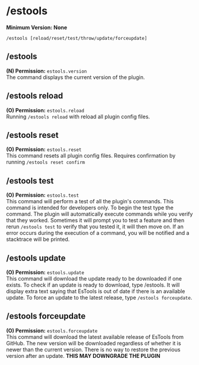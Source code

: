 # /estools

**Minimum Version: None**
```
/estools [reload/reset/test/throw/update/forceupdate]
```

## /estools
**(N) Permission:** `estools.version`  
The command displays the current version of the plugin.

## /estools reload
**(O) Permission:** `estools.reload`  
Running `/estools reload` with reload all plugin config files.

## /estools reset
**(O) Permission:** `estools.reset`  
This command resets all plugin config files. 
Requires confirmation by running `/estools reset confirm`

## /estools test
**(O) Permission:** `estools.test`  
This command will perform a test of all the plugin's commands. 
This command is intended for developers only.
To begin the test type the command. The plugin will automatically execute commands
while you verify that they worked. Sometimes it will prompt you to test a feature
and then rerun `/estools test` to verify that you tested it, it will then move on.
If an error occurs during the execution of a command, you will be notified and a stacktrace
will be printed.

## /estools update
**(O) Permission:** `estools.update`  
This command will download the update ready to be downloaded if one exists.
To check if an update is ready to download, type /estools. It will display
extra text saying that EsTools is out of date if there is an available update.
To force an update to the latest release, type `/estools forceupdate`.

## /estools forceupdate
**(O) Permission:** `estools.forceupdate`  
This command will download the latest available release of EsTools from GitHub.
The new version will be downloaded regardless of whether it is newer than the current
version. There is no way to restore the previous version after an update.
**THIS MAY DOWNGRADE THE PLUGIN**
